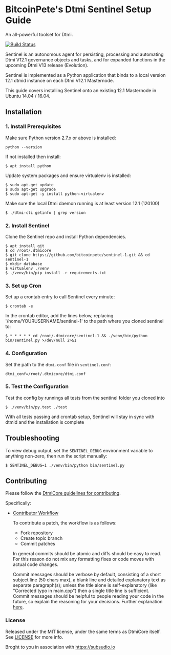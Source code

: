 # BitcoinPete's Dtmi Sentinel Setup Guide

An all-powerful toolset for Dtmi.

[![Build Status](https://travis-ci.org/dtmipay/sentinel.svg?branch=master)](https://travis-ci.org/dtmipay/sentinel)

Sentinel is an autonomous agent for persisting, processing and automating Dtmi V12.1 governance objects and tasks, and for expanded functions in the upcoming Dtmi V13 release (Evolution).

Sentinel is implemented as a Python application that binds to a local version 12.1 dtmid instance on each Dtmi V12.1 Masternode.

This guide covers installing Sentinel onto an existing 12.1 Masternode in Ubuntu 14.04 / 16.04.

## Installation

### 1. Install Prerequisites

Make sure Python version 2.7.x or above is installed:

    python --version

If not installed then install:

    $ apt install python

Update system packages and ensure virtualenv is installed:

    $ sudo apt-get update
    $ sudo apt-get upgrade
    $ sudo apt-get -y install python-virtualenv

Make sure the local Dtmi daemon running is at least version 12.1 (120100)

    $ ./dtmi-cli getinfo | grep version

### 2. Install Sentinel

Clone the Sentinel repo and install Python dependencies.

    $ apt install git
    $ cd /root/.dtmicore
    $ git clone https://github.com/bitcoinpete/sentinel-1.git && cd sentinel-1
    $ mkdir database
    $ virtualenv ./venv
    $ ./venv/bin/pip install -r requirements.txt

### 3. Set up Cron

Set up a crontab entry to call Sentinel every minute:

    $ crontab -e

In the crontab editor, add the lines below, replacing '/home/YOURUSERNAME/sentinel-1' to the path where you cloned sentinel to:

    $ * * * * * cd /root/.dtmicore/sentinel-1 && ./venv/bin/python bin/sentinel.py >/dev/null 2>&1

### 4. Configuration

Set the path to the `dtmi.conf` file in `sentinel.conf`:

    dtmi_conf=/root/.dtmicore/dtmi.conf

### 5. Test the Configuration

Test the config by runnings all tests from the sentinel folder you cloned into

    $ ./venv/bin/py.test ./test

With all tests passing and crontab setup, Sentinel will stay in sync with dtmid and the installation is complete

## Troubleshooting

To view debug output, set the `SENTINEL_DEBUG` environment variable to anything non-zero, then run the script manually:

    $ SENTINEL_DEBUG=1 ./venv/bin/python bin/sentinel.py

## Contributing

Please follow the [DtmiCore guidelines for contributing](https://github.com/dtmipay/dtmi/blob/v0.12.1.x/CONTRIBUTING.md).

Specifically:

* [Contributor Workflow](https://github.com/dtmipay/dtmi/blob/v0.12.1.x/CONTRIBUTING.md#contributor-workflow)

    To contribute a patch, the workflow is as follows:

    * Fork repository
    * Create topic branch
    * Commit patches

    In general commits should be atomic and diffs should be easy to read. For this reason do not mix any formatting fixes or code moves with actual code changes.

    Commit messages should be verbose by default, consisting of a short subject line (50 chars max), a blank line and detailed explanatory text as separate paragraph(s); unless the title alone is self-explanatory (like "Corrected typo in main.cpp") then a single title line is sufficient. Commit messages should be helpful to people reading your code in the future, so explain the reasoning for your decisions. Further explanation [here](http://chris.beams.io/posts/git-commit/).

### License

Released under the MIT license, under the same terms as DtmiCore itself. See [LICENSE](LICENSE) for more info.

Broght to you in association with https://subsudio.io
